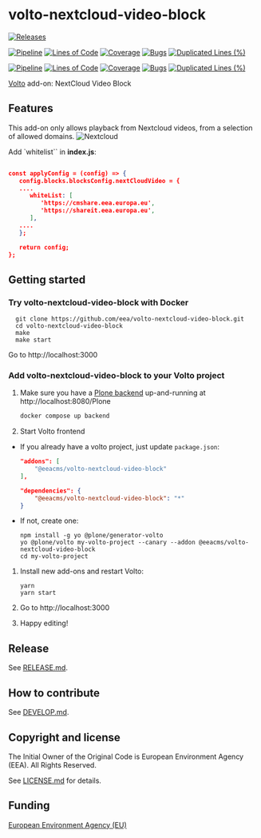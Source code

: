 # volto-nextcloud-video-block

[![Releases](https://img.shields.io/github/v/release/eea/volto-nextcloud-video-block)](https://github.com/eea/volto-nextcloud-video-block/releases)

[![Pipeline](https://ci.eionet.europa.eu/buildStatus/icon?job=volto-addons%2Fvolto-nextcloud-video-block%2Fmaster&subject=master)](https://ci.eionet.europa.eu/view/Github/job/volto-addons/job/volto-nextcloud-video-block/job/master/display/redirect)
[![Lines of Code](https://sonarqube.eea.europa.eu/api/project_badges/measure?project=volto-nextcloud-video-block-master&metric=ncloc)](https://sonarqube.eea.europa.eu/dashboard?id=volto-nextcloud-video-block-master)
[![Coverage](https://sonarqube.eea.europa.eu/api/project_badges/measure?project=volto-nextcloud-video-block-master&metric=coverage)](https://sonarqube.eea.europa.eu/dashboard?id=volto-nextcloud-video-block-master)
[![Bugs](https://sonarqube.eea.europa.eu/api/project_badges/measure?project=volto-nextcloud-video-block-master&metric=bugs)](https://sonarqube.eea.europa.eu/dashboard?id=volto-nextcloud-video-block-master)
[![Duplicated Lines (%)](https://sonarqube.eea.europa.eu/api/project_badges/measure?project=volto-nextcloud-video-block-master&metric=duplicated_lines_density)](https://sonarqube.eea.europa.eu/dashboard?id=volto-nextcloud-video-block-master)

[![Pipeline](https://ci.eionet.europa.eu/buildStatus/icon?job=volto-addons%2Fvolto-nextcloud-video-block%2Fdevelop&subject=develop)](https://ci.eionet.europa.eu/view/Github/job/volto-addons/job/volto-nextcloud-video-block/job/develop/display/redirect)
[![Lines of Code](https://sonarqube.eea.europa.eu/api/project_badges/measure?project=volto-nextcloud-video-block-develop&metric=ncloc)](https://sonarqube.eea.europa.eu/dashboard?id=volto-nextcloud-video-block-develop)
[![Coverage](https://sonarqube.eea.europa.eu/api/project_badges/measure?project=volto-nextcloud-video-block-develop&metric=coverage)](https://sonarqube.eea.europa.eu/dashboard?id=volto-nextcloud-video-block-develop)
[![Bugs](https://sonarqube.eea.europa.eu/api/project_badges/measure?project=volto-nextcloud-video-block-develop&metric=bugs)](https://sonarqube.eea.europa.eu/dashboard?id=volto-nextcloud-video-block-develop)
[![Duplicated Lines (%)](https://sonarqube.eea.europa.eu/api/project_badges/measure?project=volto-nextcloud-video-block-develop&metric=duplicated_lines_density)](https://sonarqube.eea.europa.eu/dashboard?id=volto-nextcloud-video-block-develop)


[Volto](https://github.com/plone/volto) add-on: NextCloud Video Block

## Features

This add-on only allows playback from Nextcloud videos, from a selection of allowed domains.
![Nextcloud](https://github.com/eea/volto-nextcloud-video-block/raw/master/docs/Nextcloud-video.gif)

Add `whitelist`` in **index.js**:

```JSON

const applyConfig = (config) => {
   config.blocks.blocksConfig.nextCloudVideo = {
   ....
      whiteList: [
         'https://cmshare.eea.europa.eu',
         'https://shareit.eea.europa.eu',
      ],
   ....
   };

   return config;
};

```

## Getting started

### Try volto-nextcloud-video-block with Docker

      git clone https://github.com/eea/volto-nextcloud-video-block.git
      cd volto-nextcloud-video-block
      make
      make start

Go to http://localhost:3000

### Add volto-nextcloud-video-block to your Volto project

1. Make sure you have a [Plone backend](https://plone.org/download) up-and-running at http://localhost:8080/Plone

   ```Bash
   docker compose up backend
   ```

1. Start Volto frontend

* If you already have a volto project, just update `package.json`:

   ```JSON
   "addons": [
       "@eeacms/volto-nextcloud-video-block"
   ],

   "dependencies": {
       "@eeacms/volto-nextcloud-video-block": "*"
   }
   ```

* If not, create one:

   ```
   npm install -g yo @plone/generator-volto
   yo @plone/volto my-volto-project --canary --addon @eeacms/volto-nextcloud-video-block
   cd my-volto-project
   ```

1. Install new add-ons and restart Volto:

   ```
   yarn
   yarn start
   ```

1. Go to http://localhost:3000

1. Happy editing!

## Release

See [RELEASE.md](https://github.com/eea/volto-nextcloud-video-block/blob/master/RELEASE.md).

## How to contribute

See [DEVELOP.md](https://github.com/eea/volto-nextcloud-video-block/blob/master/DEVELOP.md).

## Copyright and license

The Initial Owner of the Original Code is European Environment Agency (EEA).
All Rights Reserved.

See [LICENSE.md](https://github.com/eea/volto-nextcloud-video-block/blob/master/LICENSE.md) for details.

## Funding

[European Environment Agency (EU)](http://eea.europa.eu)
